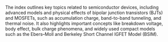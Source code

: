 The index outlines key topics related to semiconductor devices, including advanced models and physical effects of bipolar junction transistors (BJTs) and MOSFETs, such as accumulation charge, band-to-band tunneling, and thermal noise. It also highlights important concepts like breakdown voltage, body effect, bulk charge phenomena, and widely used compact models such as the Ebers–Moll and Berkeley Short Channel IGFET Model (BSIM).
